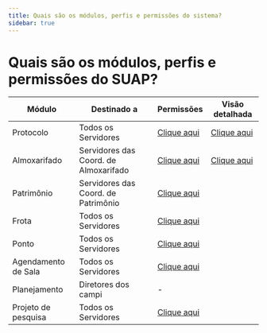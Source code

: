 ```yaml
---
title: Quais são os módulos, perfis e permissões do sistema?
sidebar: true
---
```


# Quais são os módulos, perfis e permissões do SUAP?

| Módulo | Destinado a | Permissões | Visão detalhada |
|--------|-------------|------------|-----------------|
| Protocolo | Todos os Servidores | [Clique aqui](/guides/suap/models/suap_protocolo_manual_do_usuario_perfis_de_acesso.html)|[Clique aqui ](/guides/suap/models/grupos_e_permissoes_modulo_protocolo_visao_detalhada.html)|
| Almoxarifado | Servidores das Coord. de Almoxarifado |[Clique aqui](/guides/suap/models/suap_almoxarifado_perfis_de_acesso.html)|[Clique aqui](/guides/suap/models/suap_almoxarifado_visao_detalhada.html)|
| Patrimônio | Servidores das Coord. de Patrimônio |[Clique aqui ](/guides/suap/models/suap_patrimonio_perfis_de_acesso.html)| |
| Frota | Todos os Servidores |[Clique aqui ](/guides/suap/models/suap_frota_perfis_de_acesso.html)| |
| Ponto | Todos os Servidores |[Clique aqui](/guides/suap/models/suap_ponto_permissoes.html)| |
| Agendamento de Sala | Todos os Servidores |[Clique aqui ](/guides/suap/models/agendamento_de_sala_permissoes.html)| |
| Planejamento | Diretores dos campi | - | |
| Projeto de pesquisa | Todos os Servidores |[Clique aqui ](/guides/suap/models/permissoes_do_modulo_projeto_de_extensao.html) | |
